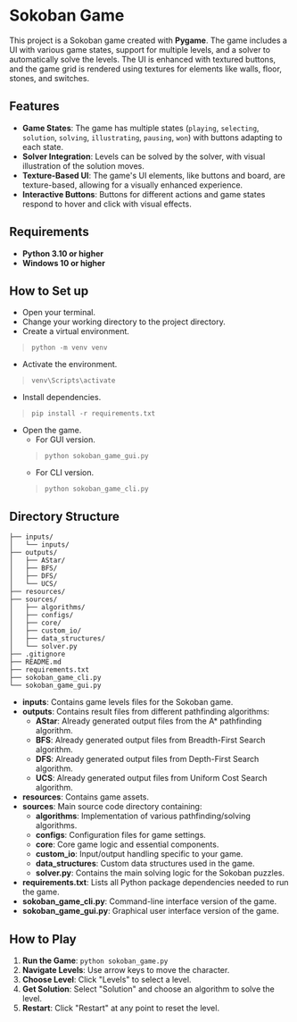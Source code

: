 # Sokoban Game

This project is a Sokoban game created with **Pygame**. The game includes a UI with various game states, support for multiple levels, and a solver to automatically solve the levels. The UI is enhanced with textured buttons, and the game grid is rendered using textures for elements like walls, floor, stones, and switches.

## Features

- **Game States**: The game has multiple states (`playing`, `selecting`, `solution`, `solving`, `illustrating`, `pausing`, `won`) with buttons adapting to each state.
- **Solver Integration**: Levels can be solved by the solver, with visual illustration of the solution moves.
- **Texture-Based UI**: The game's UI elements, like buttons and board, are texture-based, allowing for a visually enhanced experience.
- **Interactive Buttons**: Buttons for different actions and game states respond to hover and click with visual effects.

## Requirements

- **Python 3.10 or higher**
- **Windows 10 or higher**

## How to Set up

- Open your terminal.
- Change your working directory to the project directory.
- Create a virtual environment.
> `python -m venv venv`
- Activate the environment.
> `venv\Scripts\activate`
- Install dependencies.
> `pip install -r requirements.txt`
- Open the game.
  - For GUI version.
  > `python sokoban_game_gui.py`
  - For CLI version.
  > `python sokoban_game_cli.py`

## Directory Structure

```
├── inputs/
│   └── inputs/
├── outputs/
│   ├── AStar/
│   ├── BFS/
│   ├── DFS/
│   └── UCS/
├── resources/
├── sources/
│   ├── algorithms/
│   ├── configs/
│   ├── core/
│   ├── custom_io/
│   ├── data_structures/
│   └── solver.py
├── .gitignore
├── README.md
├── requirements.txt
├── sokoban_game_cli.py
└── sokoban_game_gui.py
```

- **inputs**: Contains game levels files for the Sokoban game.
- **outputs**: Contains result files from different pathfinding algorithms:
  - **AStar**: Already generated output files from the A* pathfinding algorithm.
  - **BFS**: Already generated output files from Breadth-First Search algorithm.
  - **DFS**: Already generated output files from Depth-First Search algorithm.
  - **UCS**: Already generated output files from Uniform Cost Search algorithm.
- **resources**: Contains game assets.
- **sources**: Main source code directory containing:
  - **algorithms**: Implementation of various pathfinding/solving algorithms.
  - **configs**: Configuration files for game settings.
  - **core**: Core game logic and essential components.
  - **custom_io**: Input/output handling specific to your game.
  - **data_structures**: Custom data structures used in the game.
  - **solver.py**: Contains the main solving logic for the Sokoban puzzles.
- **requirements.txt**: Lists all Python package dependencies needed to run the game.
- **sokoban_game_cli.py**: Command-line interface version of the game.
- **sokoban_game_gui.py**: Graphical user interface version of the game.

## How to Play

1. **Run the Game**: `python sokoban_game.py`
2. **Navigate Levels**: Use arrow keys to move the character.
3. **Choose Level**: Click "Levels" to select a level.
4. **Get Solution**: Select "Solution" and choose an algorithm to solve the level.
5. **Restart**: Click "Restart" at any point to reset the level.